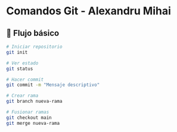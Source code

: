 # Comandos Git - Alexandru Mihai

## 🔄 Flujo básico
```bash
# Iniciar repositorio
git init

# Ver estado
git status

# Hacer commit
git commit -m "Mensaje descriptivo"

# Crear rama
git branch nueva-rama

# Fusionar ramas
git checkout main
git merge nueva-rama
